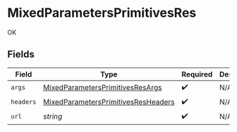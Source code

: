 # MixedParametersPrimitivesRes

OK


## Fields

| Field                                                                                                 | Type                                                                                                  | Required                                                                                              | Description                                                                                           |
| ----------------------------------------------------------------------------------------------------- | ----------------------------------------------------------------------------------------------------- | ----------------------------------------------------------------------------------------------------- | ----------------------------------------------------------------------------------------------------- |
| `args`                                                                                                | [MixedParametersPrimitivesResArgs](../../models/operations/mixedparametersprimitivesresargs.md)       | :heavy_check_mark:                                                                                    | N/A                                                                                                   |
| `headers`                                                                                             | [MixedParametersPrimitivesResHeaders](../../models/operations/mixedparametersprimitivesresheaders.md) | :heavy_check_mark:                                                                                    | N/A                                                                                                   |
| `url`                                                                                                 | *string*                                                                                              | :heavy_check_mark:                                                                                    | N/A                                                                                                   |